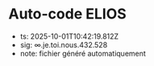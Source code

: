 # Auto-code ELIOS
- ts: 2025-10-01T10:42:19.812Z
- sig: ∞.je.toi.nous.432.528
- note: fichier généré automatiquement